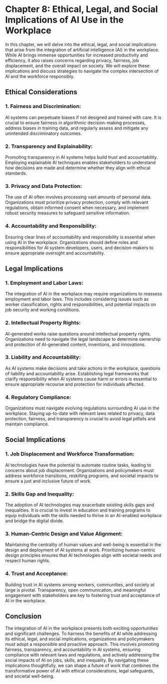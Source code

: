 Chapter 8: Ethical, Legal, and Social Implications of AI Use in the Workplace
=============================================================================

In this chapter, we will delve into the ethical, legal, and social implications that arise from the integration of artificial intelligence (AI) in the workplace. While AI brings immense opportunities for increased productivity and efficiency, it also raises concerns regarding privacy, fairness, job displacement, and the overall impact on society. We will explore these implications and discuss strategies to navigate the complex intersection of AI and the workforce responsibly.

Ethical Considerations
----------------------

### 1. Fairness and Discrimination:

AI systems can perpetuate biases if not designed and trained with care. It is crucial to ensure fairness in algorithmic decision-making processes, address biases in training data, and regularly assess and mitigate any unintended discriminatory outcomes.

### 2. Transparency and Explainability:

Promoting transparency in AI systems helps build trust and accountability. Employing explainable AI techniques enables stakeholders to understand how decisions are made and determine whether they align with ethical standards.

### 3. Privacy and Data Protection:

The use of AI often involves processing vast amounts of personal data. Organizations must prioritize privacy protection, comply with relevant regulations, obtain informed consent when necessary, and implement robust security measures to safeguard sensitive information.

### 4. Accountability and Responsibility:

Ensuring clear lines of accountability and responsibility is essential when using AI in the workplace. Organizations should define roles and responsibilities for AI system developers, users, and decision-makers to ensure appropriate oversight and accountability.

Legal Implications
------------------

### 1. Employment and Labor Laws:

The integration of AI in the workplace may require organizations to reassess employment and labor laws. This includes considering issues such as worker classification, rights and responsibilities, and potential impacts on job security and working conditions.

### 2. Intellectual Property Rights:

AI-generated works raise questions around intellectual property rights. Organizations need to navigate the legal landscape to determine ownership and protection of AI-generated content, inventions, and innovations.

### 3. Liability and Accountability:

As AI systems make decisions and take actions in the workplace, questions of liability and accountability arise. Establishing legal frameworks that clarify responsibility when AI systems cause harm or errors is essential to ensure appropriate recourse and protection for individuals affected.

### 4. Regulatory Compliance:

Organizations must navigate evolving regulations surrounding AI use in the workplace. Staying up-to-date with relevant laws related to privacy, data protection, fairness, and transparency is crucial to avoid legal pitfalls and maintain compliance.

Social Implications
-------------------

### 1. Job Displacement and Workforce Transformation:

AI technologies have the potential to automate routine tasks, leading to concerns about job displacement. Organizations and policymakers must address workforce transitions, reskilling programs, and societal impacts to ensure a just and inclusive future of work.

### 2. Skills Gap and Inequality:

The adoption of AI technologies may exacerbate existing skills gaps and inequalities. It is crucial to invest in education and training programs to equip individuals with the skills needed to thrive in an AI-enabled workplace and bridge the digital divide.

### 3. Human-Centric Design and Value Alignment:

Maintaining the centrality of human values and well-being is essential in the design and deployment of AI systems at work. Prioritizing human-centric design principles ensures that AI technologies align with societal needs and respect human rights.

### 4. Trust and Acceptance:

Building trust in AI systems among workers, communities, and society at large is pivotal. Transparency, open communication, and meaningful engagement with stakeholders are key to fostering trust and acceptance of AI in the workplace.

Conclusion
----------

The integration of AI in the workplace presents both exciting opportunities and significant challenges. To harness the benefits of AI while addressing its ethical, legal, and social implications, organizations and policymakers must adopt a responsible and proactive approach. This involves promoting fairness, transparency, and accountability in AI systems, ensuring compliance with relevant laws and regulations, and actively addressing the social impacts of AI on jobs, skills, and inequality. By navigating these implications thoughtfully, we can shape a future of work that combines the transformative power of AI with ethical considerations, legal safeguards, and societal well-being.
